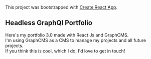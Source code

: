 This project was bootstrapped with [Create React App](https://github.com/facebook/create-react-app).

## Headless GraphQl Portfolio

Here's my portfolio 3.0 made with React Js and GraphCMS.<br/> 
I'm using GraphCMS as a CMS to manage my projects and all future projects. <br />
If you think this is cool, which I do, I'd love to get in touch! <br/>
